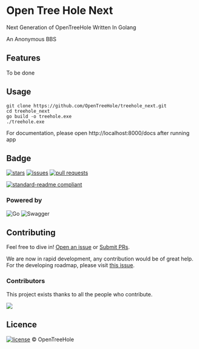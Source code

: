 # Open Tree Hole Next

Next Generation of OpenTreeHole Written In Golang

An Anonymous BBS

## Features
To be done

## Usage

```shell
git clone https://github.com/OpenTreeHole/treehole_next.git
cd treehole_next
go build -o treehole.exe
./treehole.exe
```
For documentation, please open http://localhost:8000/docs after running app
## Badge

[//]: # ([![build]&#40;https://github.com/OpenTreeHole/treehole_next/actions/workflows/master.yaml/badge.svg&#41;]&#40;https://github.com/OpenTreeHole/treehole_next/actions/workflows/master.yaml&#41;)
[//]: # ([![dev build]&#40;https://github.com/OpenTreeHole/treehole_next/actions/workflows/dev.yaml/badge.svg&#41;]&#40;https://github.com/OpenTreeHole/treehole_next/actions/workflows/dev.yaml&#41;)

[![stars](https://img.shields.io/github/stars/OpenTreeHole/treehole_next)](https://github.com/OpenTreeHole/treehole_next/stargazers)
[![issues](https://img.shields.io/github/issues/OpenTreeHole/treehole_next)](https://github.com/OpenTreeHole/treehole_next/issues)
[![pull requests](https://img.shields.io/github/issues-pr/OpenTreeHole/treehole_next)](https://github.com/OpenTreeHole/treehole_next/pulls)

[![standard-readme compliant](https://img.shields.io/badge/readme%20style-standard-brightgreen.svg?style=flat-square)](https://github.com/RichardLitt/standard-readme)

### Powered by

![Go](https://img.shields.io/badge/go-%2300ADD8.svg?style=for-the-badge&logo=go&logoColor=white)
![Swagger](https://img.shields.io/badge/-Swagger-%23Clojure?style=for-the-badge&logo=swagger&logoColor=white)

## Contributing

Feel free to dive in! [Open an issue](https://github.com/OpenTreeHole/treehole_next/issues/new) or [Submit PRs](https://github.com/OpenTreeHole/treehole_next/compare).

We are now in rapid development, any contribution would be of great help. 
For the developing roadmap, please visit [this issue](https://github.com/OpenTreeHole/treehole_next/issues/1).

### Contributors

This project exists thanks to all the people who contribute.

<a href="https://github.com/OpenTreeHole/treehole_next/graphs/contributors">
  <img src="https://contrib.rocks/image?repo=OpenTreeHole/treehole_next" />
</a>

## Licence

[![license](https://img.shields.io/github/license/OpenTreeHole/treehole_next)](https://github.com/OpenTreeHole/treehole_next/blob/dev/LICENSE)
© OpenTreeHole
